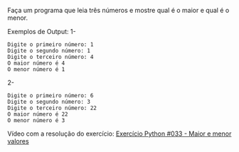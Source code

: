 Faça um programa que leia três números e mostre qual é o maior e qual é o menor.

Exemplos de Output:
1-
~~~
Digite o primeiro número: 1
Digite o segundo número: 1
Digite o terceiro número: 4
O maior número é 4
O menor número é 1
~~~
2-
~~~
Digite o primeiro número: 6
Digite o segundo número: 3
Digite o terceiro número: 22
O maior número é 22
O menor número é 3
~~~

<p>Vídeo com a resolução do exercício: <a href="https://www.youtube.com/watch?v=a_8FbW5oH6I&list=PLvE-ZAFRgX8hnECDn1v9HNTI71veL3oW0&index=45" target="_blank">Exercício Python #033 - Maior e menor valores</a></p>
